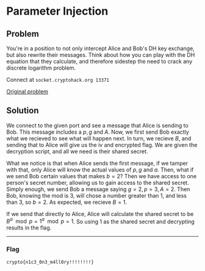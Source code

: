 # Parameter Injection

## Problem
You're in a position to not only intercept Alice and Bob's DH key exchange, but also rewrite their messages. Think about how you can play with the DH equation that they calculate, and therefore sidestep the need to crack any discrete logarithm problem.

Connect at `socket.cryptohack.org 13371`

[Original problem](https://cryptohack.org/challenges/diffie-hellman/#:~:text=You%27re%20in%20a%20position%20to%20not%20only%20intercept%20Alice%20and%20Bob%27s%20DH%20key%20exchange%2C%20but%20also%20rewrite%20their%20messages.)

## Solution

We connect to the given port and see a message that Alice is sending to Bob. This message includes a $p,g$ and $A$. Now, we first send Bob exactly what we recieved to see what will happen next. In turn, we recieve $B$, and sending that to Alice will give us the iv and encrypted flag. We are given the decryption script, and all we need is their shared secret. 

What we notice is that when Alice sends the first message, if we tamper with that, only Alice will know the actual values of $p,g$ and $a$. Then, what if we send Bob certain values that makes $b=2$? Then we have access to one person's secret number, allowing us to gain access to the shared secret. Simply enough, we send Bob a message saying $g=2,p=3,A=2$. Then Bob, knowing the mod is 3, will chose a number greater than 1, and less than 3, so $b=2$. As expected, we recieve $B=1$.  

If we send that directly to Alice, Alice will calculate the shared secret to be $B^a\mod p=1^a\mod p=1$. So using 1 as the shared secret and decrypting results in the flag.
***
### Flag 
```crypto{n1c3_0n3_m4ll0ry!!!!!!!!}```